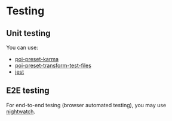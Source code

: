 # Testing

## Unit testing

You can use:

- [poi-preset-karma](https://github.com/egoist/poi/blob/master/packages/poi-preset-karma/README.md)
- [poi-preset-transform-test-files](https://github.com/egoist/poi/tree/master/packages/poi-preset-transform-test-files)
- [jest](https://facebook.github.io/jest/)

## E2E testing

For end-to-end tesing (browser automated testing), you may use [nightwatch](http://nightwatchjs.org/).

